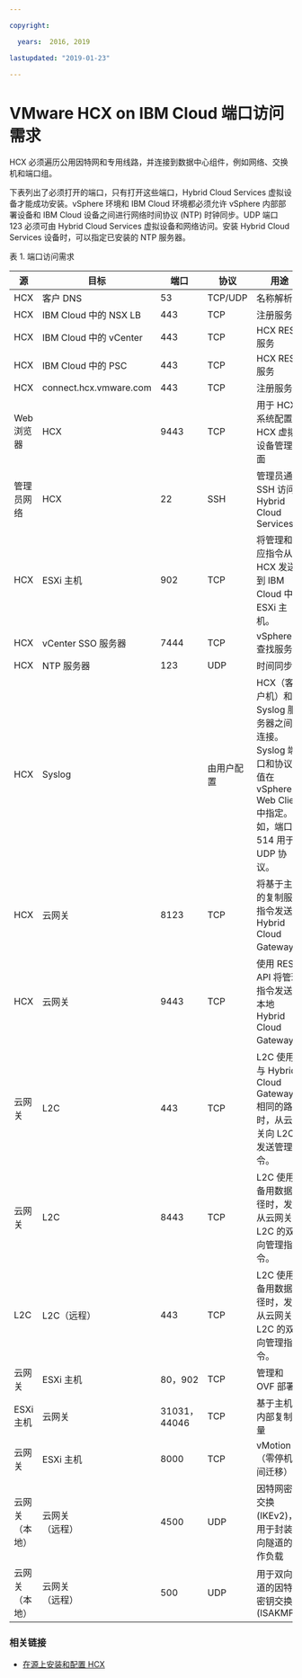 ```yaml
---

copyright:

  years:  2016, 2019

lastupdated: "2019-01-23"

---
```

# VMware HCX on IBM Cloud 端口访问需求

HCX 必须遍历公用因特网和专用线路，并连接到数据中心组件，例如网络、交换机和端口组。

下表列出了必须打开的端口，只有打开这些端口，Hybrid Cloud Services 虚拟设备才能成功安装。vSphere 环境和 IBM Cloud 环境都必须允许 vSphere 内部部署设备和 IBM Cloud 设备之间进行网络时间协议 (NTP) 时钟同步。UDP 端口 123 必须可由 Hybrid Cloud Services 虚拟设备和网络访问。安装 Hybrid Cloud Services 设备时，可以指定已安装的 NTP 服务器。

表 1. 端口访问需求

|源|目标|端口|协议|用途|服务|
|--------|--------------|------|----------|-----------------|----------|
|HCX|客户 DNS|53|TCP/UDP|名称解析|DNS|
|HCX|IBM Cloud 中的 NSX LB|443|TCP|注册服务|HTTPS|
|HCX|IBM Cloud 中的 vCenter|443|TCP|HCX REST 服务|HTTPS|
|HCX|IBM Cloud 中的 PSC|443|TCP|HCX REST 服务|HTTPS|
|HCX|connect.hcx.vmware.com|443|TCP|注册服务|HTTPS|
|Web 浏览器|HCX|9443|TCP|用于 HCX 系统配置的 HCX 虚拟设备管理界面|HTTPS|
|管理员网络|HCX|22|SSH|管理员通过 SSH 访问 Hybrid Cloud Services|SSH|
|HCX|ESXi 主机|902|TCP|将管理和供应指令从 HCX 发送到 IBM Cloud 中的 ESXi 主机。|内部|
|HCX|vCenter SSO 服务器|7444|TCP|vSphere 查找服务|  |
|HCX|NTP 服务器|123|UDP|时间同步| |
|HCX|Syslog|   |由用户配置|HCX（客户机）和 Syslog 服务器之间的连接。Syslog 端口和协议的值在 vSphere Web Client 中指定。例如，端口 514 用于 UDP 协议。| |
|HCX|云网关|8123|TCP|将基于主机的复制服务指令发送到 Hybrid Cloud Gateway。|HTTP|
|HCX|云网关|9443|TCP|使用 REST API 将管理指令发送到本地 Hybrid Cloud Gateway。|HTTP</br>HTTPS|
|云网关|L2C|443|TCP|L2C 使用与 Hybrid Cloud Gateway 相同的路径时，从云网关向 L2C 发送管理指令。|HTTP</br>HTTPS|
|云网关|L2C|8443|TCP|L2C 使用备用数据路径时，发送从云网关到 L2C 的双向管理指令。|HTTP</br>HTTPS|
|L2C|L2C（远程）|443|TCP|L2C 使用备用数据路径时，发送从云网关到 L2C 的双向管理指令。|HTTP</br>HTTPS|
|云网关|ESXi 主机|80，902|TCP|管理和 OVF 部署|内部|
|ESXi 主机|云网关|31031，44046|TCP|基于主机的内部复制流量|内部|
|云网关|ESXi 主机|8000|TCP|vMotion（零停机时间迁移）|  |
|云网关（本地）|云网关</br>（远程）|4500|UDP|因特网密钥交换 (IKEv2)，用于封装双向隧道的工作负载|IPSEC|
|云网关（本地）|云网关</br>（远程）|500|UDP|用于双向隧道的因特网密钥交换 (ISAKMP)|IPSEC|

### 相关链接

* [在源上安装和配置 HCX](/docs/services/vmwaresolutions/archiref/hcx-archi/hcx-archi-install-cfg-src.html)
